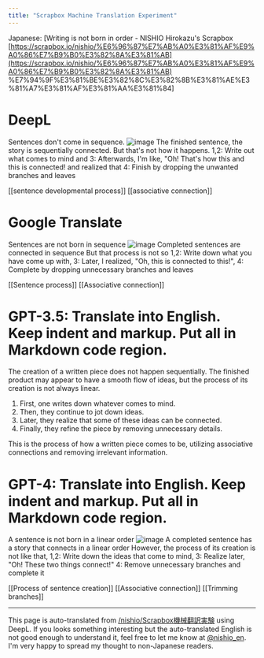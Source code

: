```yaml
---
title: "Scrapbox Machine Translation Experiment"
---
```


Japanese: [Writing is not born in order - NISHIO Hirokazu's Scrapbox [https://scrapbox.io/nishio/%E6%96%87%E7%AB%A0%E3%81%AF%E9%A0%86%E7%B9%B0%E3%82%8A%E3%81%AB](https://scrapbox.io/nishio/%E6%96%87%E7%AB%A0%E3%81%AF%E9%A0%86%E7%B9%B0%E3%82%8A%E3%81%AB) %E7%94%9F%E3%81%BE%E3%82%8C%E3%82%8B%E3%81%AE%E3%81%A7%E3%81%AF%E3%81%AA%E3%81%84]

# DeepL
Sentences don't come in sequence.
![image](https://gyazo.com/67a449ade0d5e911d60b1430b879fb1e/thumb/1000)
The finished sentence, the story is sequentially connected.
But that's not how it happens.
1,2: Write out what comes to mind and
3: Afterwards, I'm like, "Oh! That's how this and this is connected! and realized that
4: Finish by dropping the unwanted branches and leaves

[[sentence developmental process]]
[[associative connection]]

# Google Translate
Sentences are not born in sequence
![image](https://gyazo.com/67a449ade0d5e911d60b1430b879fb1e/thumb/1000)
Completed sentences are connected in sequence
But that process is not so
1,2: Write down what you have come up with,
3: Later, I realized, "Oh, this is connected to this!",
4: Complete by dropping unnecessary branches and leaves

[[Sentence process]]
[[Associative connection]]

# GPT-3.5: Translate into English. Keep indent and markup. Put all in Markdown code region.
The creation of a written piece does not happen sequentially. The finished product may appear to have a smooth flow of ideas, but the process of its creation is not always linear.

1. First, one writes down whatever comes to mind.
2. Then, they continue to jot down ideas.
3. Later, they realize that some of these ideas can be connected.
4. Finally, they refine the piece by removing unnecessary details.

This is the process of how a written piece comes to be, utilizing associative connections and removing irrelevant information.

# GPT-4: Translate into English. Keep indent and markup. Put all in Markdown code region.
A sentence is not born in a linear order
![image](https://gyazo.com/67a449ade0d5e911d60b1430b879fb1e/thumb/1000)
A completed sentence has a story that connects in a linear order
However, the process of its creation is not like that,
1,2: Write down the ideas that come to mind,
3: Realize later, "Oh! These two things connect!"
4: Remove unnecessary branches and complete it

[[Process of sentence creation]]
[[Associative connection]]
[[Trimming branches]]

---
This page is auto-translated from [/nishio/Scrapbox機械翻訳実験](https://scrapbox.io/nishio/Scrapbox機械翻訳実験) using DeepL. If you looks something interesting but the auto-translated English is not good enough to understand it, feel free to let me know at [@nishio_en](https://twitter.com/nishio_en). I'm very happy to spread my thought to non-Japanese readers.